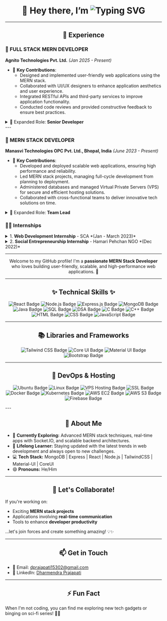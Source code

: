 <h1 align="center">
  👋 Hey there, I’m 
  <span>
    <img src="https://readme-typing-svg.herokuapp.com?font=Fira+Code&size=30&duration=3000&color=36BCF7&center=true&vCenter=true&width=500&lines=Dharmendra+Prajapati;धर्मेंद्र+प्रजापति;ધર્મેન્દ્ર+પ્રજાપતિ;ధర్మేంద్ర+ప్రజాపతి;தர்மேந்திர+பிரஜாபதி" alt="Typing SVG">
  </span>
</h1>

---

<h2 align="center">💼 Experience</h2>



### 🏢 **FULL STACK MERN DEVELOPER**  
**Agnito Technologies Pvt. Ltd.** *(Jan 2025 - Present)*  
- 🚀 **Key Contributions**:
  - Designed and implemented user-friendly web applications using the MERN stack.  
  - Collaborated with UI/UX designers to enhance application aesthetics and user experience.  
  - Integrated RESTful APIs and third-party services to improve application functionality.  
  - Conducted code reviews and provided constructive feedback to ensure best practices.  

<details>
  <summary>📌 Expanded Role: <strong>Senior Developer</strong></summary>
  - Led a team of developers in agile project management, ensuring timely delivery of features.  
  - Developed and maintained documentation for code and application architecture.  
  - Engaged in continuous learning and implementation of new technologies to keep the team updated.  
</details>  
---


### 🏢 **MERN STACK DEVELOPER**  
**Manasvi Technologies OPC Pvt. Ltd., Bhopal, India** *(June 2023 - Present)*  
- 🚀 **Key Contributions**:
  - Developed and deployed scalable web applications, ensuring high performance and reliability.  
  - Led MERN stack projects, managing full-cycle development from planning to deployment.  
  - Administered databases and managed Virtual Private Servers (VPS) for secure and efficient hosting solutions.  
  - Collaborated with cross-functional teams to deliver innovative tech solutions on time.  

<details>
  <summary>📌 Expanded Role: <strong>Team Lead</strong></summary>
  - Mentored and guided a team of junior developers in technical and project management aspects.  
  - Streamlined project workflows, ensuring timely and efficient delivery.  
  - Played a pivotal role in design reviews, ensuring high code quality and adherence to industry standards.  
  - Spearheaded efforts to modernize existing applications, incorporating cutting-edge technologies.  
</details>  


### 🧑‍💻 **Internships**
<details>
  <summary>1. <strong>Web Development Internship</strong> - SCA *(Jan - March 2023)*</summary>
  - Designed and implemented responsive web applications using modern frameworks and tools.  
  - Collaborated in a team environment to deliver project milestones successfully.  
</details>

<details>
  <summary>2. <strong>Social Entrepreneurship Internship</strong> - Hamari Pehchan NGO *(Dec 2022)*</summary>
  - Assisted in developing social entrepreneurship initiatives to support underprivileged communities.  
  - Created digital assets and participated in outreach campaigns.  
</details>

---

<p align="center">
  Welcome to my GitHub profile! I'm a <strong>passionate MERN Stack Developer</strong> who loves building user-friendly, scalable, and high-performance web applications. 🚀
</p>

---

<h2 align="center">✨ Technical Skills ✨</h2>
<p align="center">
  <img src="https://img.shields.io/badge/React-20232A?style=for-the-badge&logo=react&logoColor=61DAFB" alt="React Badge"/>
  <img src="https://img.shields.io/badge/Node.js-339933?style=for-the-badge&logo=nodedotjs&logoColor=white" alt="Node.js Badge"/>
  <img src="https://img.shields.io/badge/Express.js-000000?style=for-the-badge&logo=express&logoColor=white" alt="Express.js Badge"/>
  <img src="https://img.shields.io/badge/MongoDB-4EA94B?style=for-the-badge&logo=mongodb&logoColor=white" alt="MongoDB Badge"/>
  <img src="https://img.shields.io/badge/Java-007396?style=for-the-badge&logo=java&logoColor=white" alt="Java Badge"/>
  <img src="https://img.shields.io/badge/SQL-4479A1?style=for-the-badge&logo=postgresql&logoColor=white" alt="SQL Badge"/>
  <img src="https://img.shields.io/badge/DSA-F5B700?style=for-the-badge&logo=algolia&logoColor=black" alt="DSA Badge"/>
  <img src="https://img.shields.io/badge/C-00599C?style=for-the-badge&logo=c&logoColor=white" alt="C Badge"/>
  <img src="https://img.shields.io/badge/C++-00599C?style=for-the-badge&logo=cplusplus&logoColor=white" alt="C++ Badge"/>
  <img src="https://img.shields.io/badge/HTML-E34F26?style=for-the-badge&logo=html5&logoColor=white" alt="HTML Badge"/>
  <img src="https://img.shields.io/badge/CSS-1572B6?style=for-the-badge&logo=css3&logoColor=white" alt="CSS Badge"/>
  <img src="https://img.shields.io/badge/JavaScript-F7DF1E?style=for-the-badge&logo=javascript&logoColor=black" alt="JavaScript Badge"/>
</p>

---

<h2 align="center">📚 Libraries and Frameworks</h2>
<p align="center">
  <img src="https://img.shields.io/badge/Tailwind_CSS-38B2AC?style=for-the-badge&logo=tailwind-css&logoColor=white" alt="Tailwind CSS Badge"/>
  <img src="https://img.shields.io/badge/Core_UI-0038FF?style=for-the-badge&logo=react&logoColor=white" alt="Core UI Badge"/>
  <img src="https://img.shields.io/badge/Material_UI-0081CB?style=for-the-badge&logo=mui&logoColor=white" alt="Material UI Badge"/>
  <img src="https://img.shields.io/badge/Bootstrap-7952B3?style=for-the-badge&logo=bootstrap&logoColor=white" alt="Bootstrap Badge"/>
</p>

---

<h2 align="center">🚀 DevOps & Hosting</h2>
<p align="center">
  <img src="https://img.shields.io/badge/Ubuntu-E95420?style=for-the-badge&logo=ubuntu&logoColor=white" alt="Ubuntu Badge"/>
  <img src="https://img.shields.io/badge/Linux-FCC624?style=for-the-badge&logo=linux&logoColor=black" alt="Linux Badge"/>
  <img src="https://img.shields.io/badge/VPS_Hosting-0078D7?style=for-the-badge&logo=microsoft-azure&logoColor=white" alt="VPS Hosting Badge"/>
  <img src="https://img.shields.io/badge/SSL_Certificates-0089D6?style=for-the-badge&logo=letsencrypt&logoColor=white" alt="SSL Badge"/>
  <img src="https://img.shields.io/badge/Docker-2496ED?style=for-the-badge&logo=docker&logoColor=white" alt="Docker Badge"/>
  <img src="https://img.shields.io/badge/Kubernetes-326CE5?style=for-the-badge&logo=kubernetes&logoColor=white" alt="Kubernetes Badge"/>
  <img src="https://img.shields.io/badge/AWS_EC2-FF9900?style=for-the-badge&logo=amazon-aws&logoColor=white" alt="AWS EC2 Badge"/>
  <img src="https://img.shields.io/badge/AWS_S3-569A31?style=for-the-badge&logo=amazon-aws&logoColor=white" alt="AWS S3 Badge"/>
  <img src="https://img.shields.io/badge/Firebase-FFCA28?style=for-the-badge&logo=firebase&logoColor=black" alt="Firebase Badge"/>
</p>
---

<h2 align="center">🌟 About Me</h2>
<ul>
  <li>🔭 <strong>Currently Exploring:</strong> Advanced MERN stack techniques, real-time apps with Socket.IO, and scalable backend architectures.</li>
  <li>🌱 <strong>Lifelong Learner:</strong> Staying updated with the latest trends in web development and always open to new challenges.</li>
  <li>💻 <strong>Tech Stack:</strong> MongoDB | Express | React | Node.js | TailwindCSS | Material-UI | CoreUI</li>
  <li>😄 <strong>Pronouns:</strong> He/Him</li>
</ul>

---

<h2 align="center">💞️ Let's Collaborate!</h2>
<p>If you're working on:</p>
<ul>
  <li>Exciting <strong>MERN stack projects</strong></li>
  <li>Applications involving <strong>real-time communication</strong></li>
  <li>Tools to enhance <strong>developer productivity</strong></li>
</ul>
<p>...let's join forces and create something amazing! 💡✨</p>

---

<h2 align="center">📫 Get in Touch</h2>
<ul>
  <li>📧 Email: <a href="mailto:dprajapati15302@gmail.com">dprajapati15302@gmail.com</a></li>
  <li>💼 LinkedIn: <a href="https://www.linkedin.com/in/dharmendra-prajapati-b4a825283/">Dharmendra Prajapati</a></li>
</ul>

---

<h2 align="center">⚡ Fun Fact</h2>
<p>When I'm not coding, you can find me exploring new tech gadgets or binging on sci-fi series! 🎥🤖</p>
